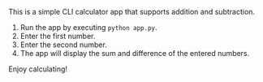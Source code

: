 This is a simple CLI calculator app that supports addition and subtraction.


1. Run the app by executing `python app.py`.
2. Enter the first number.
3. Enter the second number.
4. The app will display the sum and difference of the entered numbers.

Enjoy calculating!